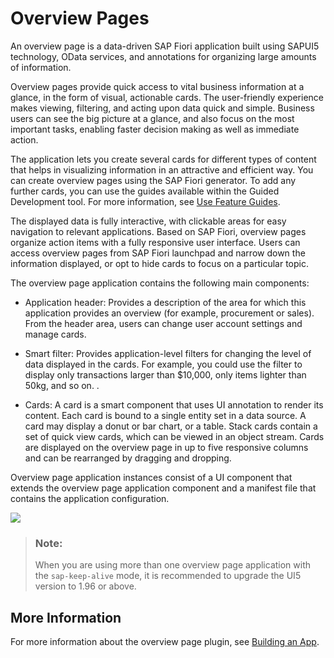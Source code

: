 <!-- loioc64ef8c6c65d4effbfd512e9c9aa5044 -->

# Overview Pages

An overview page is a data-driven SAP Fiori application built using SAPUI5 technology, OData services, and annotations for organizing large amounts of information.

Overview pages provide quick access to vital business information at a glance, in the form of visual, actionable cards. The user-friendly experience makes viewing, filtering, and acting upon data quick and simple. Business users can see the big picture at a glance, and also focus on the most important tasks, enabling faster decision making as well as immediate action.

The application lets you create several cards for different types of content that helps in visualizing information in an attractive and efficient way. You can create overview pages using the SAP Fiori generator. To add any further cards, you can use the guides available within the Guided Development tool. For more information, see [Use Feature Guides](https://help.sap.com/docs/SAP_FIORI_tools/17d50220bcd848aa854c9c182d65b699/0c9e518ecf704b2f80a2bed0eaca60ae.html).

The displayed data is fully interactive, with clickable areas for easy navigation to relevant applications. Based on SAP Fiori, overview pages organize action items with a fully responsive user interface. Users can access overview pages from SAP Fiori launchpad and narrow down the information displayed, or opt to hide cards to focus on a particular topic.

The overview page application contains the following main components:

-   Application header: Provides a description of the area for which this application provides an overview \(for example, procurement or sales\). From the header area, users can change user account settings and manage cards.

-   Smart filter: Provides application-level filters for changing the level of data displayed in the cards. For example, you could use the filter to display only transactions larger than $10,000, only items lighter than 50kg, and so on. .

-   Cards: A card is a smart component that uses UI annotation to render its content. Each card is bound to a single entity set in a data source. A card may display a donut or bar chart, or a table. Stack cards contain a set of quick view cards, which can be viewed in an object stream. Cards are displayed on the overview page in up to five responsive columns and can be rearranged by dragging and dropping.




Overview page application instances consist of a UI component that extends the overview page application component and a manifest file that contains the application configuration.

![](images/AnnotationOVP_faeb0bd.png)

> ### Note:  
> When you are using more than one overview page application with the `sap-keep-alive` mode, it is recommended to upgrade the UI5 version to 1.96 or above.



## More Information

For more information about the overview page plugin, see [Building an App](building-an-app-9834a0a.md). 

